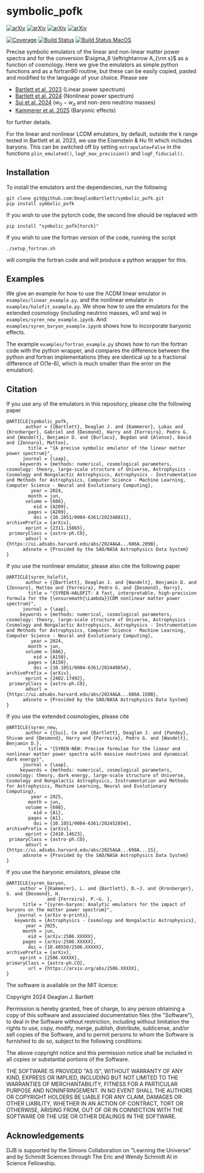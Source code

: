 # symbolic_pofk

[![arXiv](https://img.shields.io/badge/arXiv-2311.15865-b31b1b.svg)](https://arxiv.org/abs/2311.15865)
[![arXiv](https://img.shields.io/badge/arXiv-2402.17492-b31b1b.svg)](https://arxiv.org/abs/2402.17492)
[![arXiv](https://img.shields.io/badge/arXiv-2410.14623-b31b1b.svg)](https://arxiv.org/abs/2410.14623)
[![arXiv](https://img.shields.io/badge/arXiv-2506.XXXXX-b31b1b.svg)](https://arxiv.org/abs/2506.XXXXX)

[![Coverage](https://img.shields.io/codecov/c/github/DeaglanBartlett/symbolic_pofk)](https://app.codecov.io/gh/DeaglanBartlett/symbolic_pofk)
[![Build Status](https://github.com/DeaglanBartlett/symbolic_pofk/actions/workflows/build-linux.yml/badge.svg)](https://github.com/DeaglanBartlett/symbolic_pofk/actions/workflows/build-linux.yml)
[![Build Status MacOS](https://github.com/DeaglanBartlett/symbolic_pofk/actions/workflows/build-mac.yml/badge.svg)](https://github.com/DeaglanBartlett/symbolic_pofk/actions/workflows/build-mac.yml)



Precise symbolic emulators of the linear and non-linear matter power spectra and for the conversion
$\sigma_8 \leftrightarrow A_{\rm s}$ as a function of cosmology.
Here we give the emulators as simple python functions and as a fortran90 routine, but these can be 
easily copied, pasted and modified to the language of your choice.
Please see
* [Bartlett et al. 2023](https://arxiv.org/abs/2311.15865) (Linear power spectrum) 
* [Bartlett et al. 2024](https://arxiv.org/abs/2402.17492) (Nonlinear power spectrum)
* [Sui et al. 2024](https://arxiv.org/abs/2410.14623) ($w_0-w_a$ and non-zero neutrino masses)
* [Kammerer et al. 2025](https://arxiv.org/abs/2410.14623) (Baryonic effects)
  
for further details.

For the linear and nonlinear LCDM emulators, by default, outside the k range tested in Bartlett et al. 2023, 
we use the Eisenstein & Hu fit which includes baryons. This can be switched off by setting
`extrapolate=False` in the functions `plin_emulated()`, `logF_max_precision()` and
`logF_fiducial()`. 


## Installation

To install the emulators and the dependencies, run the following

```
git clone git@github.com:DeaglanBartlett/symbolic_pofk.git
pip install symbolic_pofk
```

If you wish to use the pytorch code, the second line should be replaced with
```
pip install "symbolic_pofk[torch]"
```

If you wish to use the fortran version of the code, running the script
```
./setup_fortran.sh
```
will compile the fortran code and will produce a python wrapper for this.

## Examples

We give an example for how to use the ΛCDM
linear emulator in `examples/linear_example.py`.
and the nonlinear emulator in `examples/halofit_example.py`.
We show how to use the emulators for the extended cosmology
(including neutrino masses, w0 and wa) in `examples/syren_new_example.ipynb`.
And `examples/syren_baryon_example.ipynb` shows how to incorporate baryonic effects.

The example `examples/fortran_example.py` shows how to run the
fortran code with the python wrapper, and compares the difference
between the python and fortran implementations
(they are identical up to a fractional difference of
O(1e-6), which is much smaller than the error on the emulation).

## Citation

If you use any of the emulators in this repository, please cite the following paper
```
@ARTICLE{symbolic_pofk,
       author = {{Bartlett}, Deaglan J. and {Kammerer}, Lukas and {Kronberger}, Gabriel and {Desmond}, Harry and {Ferreira}, Pedro G. and {Wandelt}, Benjamin D. and {Burlacu}, Bogdan and {Alonso}, David and {Zennaro}, Matteo},
        title = "{A precise symbolic emulator of the linear matter power spectrum}",
      journal = {\aap},
     keywords = {methods: numerical, cosmological parameters, cosmology: theory, large-scale structure of Universe, Astrophysics - Cosmology and Nongalactic Astrophysics, Astrophysics - Instrumentation and Methods for Astrophysics, Computer Science - Machine Learning, Computer Science - Neural and Evolutionary Computing},
         year = 2024,
        month = jun,
       volume = {686},
          eid = {A209},
        pages = {A209},
          doi = {10.1051/0004-6361/202348811},
archivePrefix = {arXiv},
       eprint = {2311.15865},
 primaryClass = {astro-ph.CO},
       adsurl = {https://ui.adsabs.harvard.edu/abs/2024A&A...686A.209B},
      adsnote = {Provided by the SAO/NASA Astrophysics Data System}
}
```

If you use the nonlinear emulator, please also cite the following paper
```
@ARTICLE{syren_halofit,
       author = {{Bartlett}, Deaglan J. and {Wandelt}, Benjamin D. and {Zennaro}, Matteo and {Ferreira}, Pedro G. and {Desmond}, Harry},
        title = "{SYREN-HALOFIT: A fast, interpretable, high-precision formula for the {\ensuremath{\Lambda}}CDM nonlinear matter power spectrum}",
      journal = {\aap},
     keywords = {methods: numerical, cosmological parameters, cosmology: theory, large-scale structure of Universe, Astrophysics - Cosmology and Nongalactic Astrophysics, Astrophysics - Instrumentation and Methods for Astrophysics, Computer Science - Machine Learning, Computer Science - Neural and Evolutionary Computing},
         year = 2024,
        month = jun,
       volume = {686},
          eid = {A150},
        pages = {A150},
          doi = {10.1051/0004-6361/202449854},
archivePrefix = {arXiv},
       eprint = {2402.17492},
 primaryClass = {astro-ph.CO},
       adsurl = {https://ui.adsabs.harvard.edu/abs/2024A&A...686A.150B},
      adsnote = {Provided by the SAO/NASA Astrophysics Data System}
}
```

If you use the extended cosmologies, please cite
```
@ARTICLE{syren_new,
       author = {{Sui}, Ce and {Bartlett}, Deaglan J. and {Pandey}, Shivam and {Desmond}, Harry and {Ferreira}, Pedro G. and {Wandelt}, Benjamin D.},
        title = "{SYREN-NEW: Precise formulae for the linear and nonlinear matter power spectra with massive neutrinos and dynamical dark energy}",
      journal = {\aap},
     keywords = {methods: numerical, cosmological parameters, cosmology: theory, dark energy, large-scale structure of Universe, Cosmology and Nongalactic Astrophysics, Instrumentation and Methods for Astrophysics, Machine Learning, Neural and Evolutionary Computing},
         year = 2025,
        month = jun,
       volume = {698},
          eid = {A1},
        pages = {A1},
          doi = {10.1051/0004-6361/202452854},
archivePrefix = {arXiv},
       eprint = {2410.14623},
 primaryClass = {astro-ph.CO},
       adsurl = {https://ui.adsabs.harvard.edu/abs/2025A&A...698A...1S},
      adsnote = {Provided by the SAO/NASA Astrophysics Data System}
}
```

If you use the baryonic emulators, please cite
```
@ARTICLE{syren_baryon,
     author = {{Kammerer}, L. and {Bartlett}, D.~J. and {Kronberger}, G. and {Desmond}, H.
               and {Ferreira}, P.~G. },  
      title = "{syren-baryon: Analytic emulators for the impact of baryons on the matter power spectrum}",
    journal = {arXiv e-prints},
   keywords = {Astrophysics - Cosmology and Nongalactic Astrophysics},
       year = 2025,
      month = jun,
        eid = {arXiv:2506.XXXXX},
      pages = {arXiv:2506.XXXXX},
        doi = {10.48550/2506.XXXXX},
archivePrefix = {arXiv},
     eprint = {2506.XXXXX},
primaryClass = {astro-ph.CO},
        url = {https://arxiv.org/abs/2506.XXXXX},
}
```

The software is available on the MIT licence:

Copyright 2024 Deaglan J. Bartlett

Permission is hereby granted, free of charge, to any person obtaining a copy of this software and associated documentation files 
(the "Software"), to deal in the Software without restriction, including without limitation the rights to use, copy, modify, 
merge, publish, distribute, sublicense, and/or sell copies of the Software, and to permit persons to whom the Software is 
furnished to do so, subject to the following conditions:

The above copyright notice and this permission notice shall be included in all copies or substantial portions of the Software.

THE SOFTWARE IS PROVIDED "AS IS", WITHOUT WARRANTY OF ANY KIND, EXPRESS OR IMPLIED, INCLUDING BUT NOT LIMITED TO THE WARRANTIES OF 
MERCHANTABILITY, FITNESS FOR A PARTICULAR PURPOSE AND NONINFRINGEMENT. IN NO EVENT SHALL THE AUTHORS OR COPYRIGHT HOLDERS BE LIABLE 
FOR ANY CLAIM, DAMAGES OR OTHER LIABILITY, WHETHER IN AN ACTION OF CONTRACT, TORT OR OTHERWISE, ARISING FROM, OUT OF OR IN 
CONNECTION WITH THE SOFTWARE OR THE USE OR OTHER DEALINGS IN THE SOFTWARE.

## Acknowledgements

DJB is supported by the Simons Collaboration on "Learning the Universe" and by 
Schmidt Sciences through The Eric and Wendy Schmidt AI in Science Fellowship.

